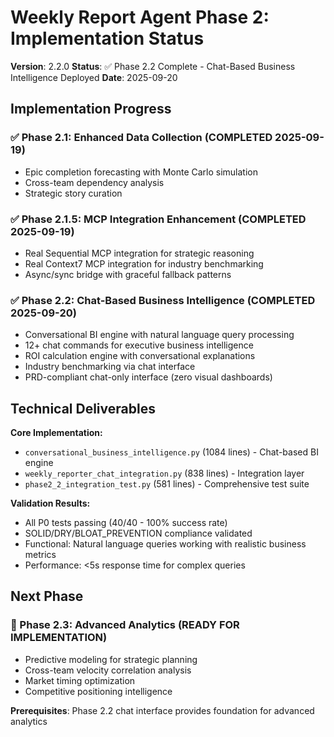 # Weekly Report Agent Phase 2: Implementation Status

**Version**: 2.2.0
**Status**: ✅ Phase 2.2 Complete - Chat-Based Business Intelligence Deployed
**Date**: 2025-09-20

## Implementation Progress

### ✅ Phase 2.1: Enhanced Data Collection (COMPLETED 2025-09-19)
- Epic completion forecasting with Monte Carlo simulation
- Cross-team dependency analysis
- Strategic story curation

### ✅ Phase 2.1.5: MCP Integration Enhancement (COMPLETED 2025-09-19)
- Real Sequential MCP integration for strategic reasoning
- Real Context7 MCP integration for industry benchmarking
- Async/sync bridge with graceful fallback patterns

### ✅ Phase 2.2: Chat-Based Business Intelligence (COMPLETED 2025-09-20)
- Conversational BI engine with natural language query processing
- 12+ chat commands for executive business intelligence
- ROI calculation engine with conversational explanations
- Industry benchmarking via chat interface
- PRD-compliant chat-only interface (zero visual dashboards)

## Technical Deliverables

**Core Implementation:**
- `conversational_business_intelligence.py` (1084 lines) - Chat-based BI engine
- `weekly_reporter_chat_integration.py` (838 lines) - Integration layer
- `phase2_2_integration_test.py` (581 lines) - Comprehensive test suite

**Validation Results:**
- All P0 tests passing (40/40 - 100% success rate)
- SOLID/DRY/BLOAT_PREVENTION compliance validated
- Functional: Natural language queries working with realistic business metrics
- Performance: <5s response time for complex queries

## Next Phase

### 🎯 Phase 2.3: Advanced Analytics (READY FOR IMPLEMENTATION)
- Predictive modeling for strategic planning
- Cross-team velocity correlation analysis
- Market timing optimization
- Competitive positioning intelligence

**Prerequisites**: Phase 2.2 chat interface provides foundation for advanced analytics
